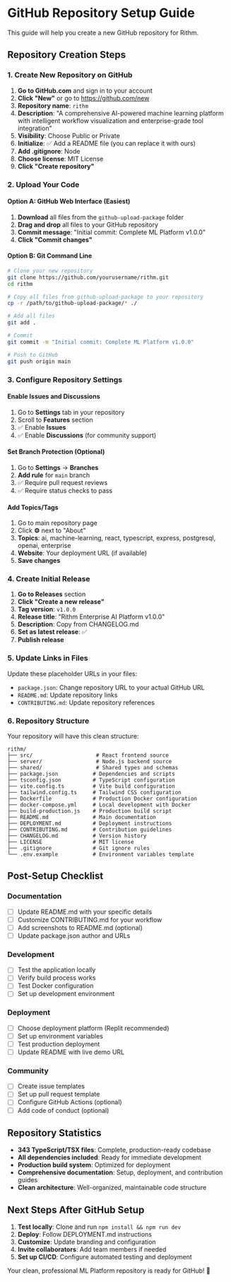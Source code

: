 # GitHub Repository Setup Guide

This guide will help you create a new GitHub repository for Rithm.

## Repository Creation Steps

### 1. Create New Repository on GitHub

1. **Go to GitHub.com** and sign in to your account
2. **Click "New"** or go to https://github.com/new
3. **Repository name**: `rithm`
4. **Description**: "A comprehensive AI-powered machine learning platform with intelligent workflow visualization and enterprise-grade tool integration"
5. **Visibility**: Choose Public or Private
6. **Initialize**: ✅ Add a README file (you can replace it with ours)
7. **Add .gitignore**: Node
8. **Choose license**: MIT License
9. **Click "Create repository"**

### 2. Upload Your Code

#### Option A: GitHub Web Interface (Easiest)
1. **Download** all files from the `github-upload-package` folder
2. **Drag and drop** all files to your GitHub repository
3. **Commit message**: "Initial commit: Complete ML Platform v1.0.0"
4. **Click "Commit changes"**

#### Option B: Git Command Line
```bash
# Clone your new repository
git clone https://github.com/yourusername/rithm.git
cd rithm

# Copy all files from github-upload-package to your repository
cp -r /path/to/github-upload-package/* ./

# Add all files
git add .

# Commit
git commit -m "Initial commit: Complete ML Platform v1.0.0"

# Push to GitHub
git push origin main
```

### 3. Configure Repository Settings

#### Enable Issues and Discussions
1. Go to **Settings** tab in your repository
2. Scroll to **Features** section
3. ✅ Enable **Issues**
4. ✅ Enable **Discussions** (for community support)

#### Set Branch Protection (Optional)
1. Go to **Settings** → **Branches**
2. **Add rule** for `main` branch
3. ✅ Require pull request reviews
4. ✅ Require status checks to pass

#### Add Topics/Tags
1. Go to main repository page
2. Click **⚙️** next to "About"
3. **Topics**: ai, machine-learning, react, typescript, express, postgresql, openai, enterprise
4. **Website**: Your deployment URL (if available)
5. **Save changes**

### 4. Create Initial Release

1. **Go to Releases** section
2. **Click "Create a new release"**
3. **Tag version**: `v1.0.0`
4. **Release title**: "Rithm Enterprise AI Platform v1.0.0"
5. **Description**: Copy from CHANGELOG.md
6. **Set as latest release**: ✅
7. **Publish release**

### 5. Update Links in Files

Update these placeholder URLs in your files:
- `package.json`: Change repository URL to your actual GitHub URL
- `README.md`: Update repository links
- `CONTRIBUTING.md`: Update repository references

### 6. Repository Structure

Your repository will have this clean structure:
```
rithm/
├── src/                    # React frontend source
├── server/                 # Node.js backend source
├── shared/                 # Shared types and schemas
├── package.json           # Dependencies and scripts
├── tsconfig.json          # TypeScript configuration
├── vite.config.ts         # Vite build configuration
├── tailwind.config.ts     # Tailwind CSS configuration
├── Dockerfile             # Production Docker configuration
├── docker-compose.yml     # Local development with Docker
├── build-production.js    # Production build script
├── README.md              # Main documentation
├── DEPLOYMENT.md          # Deployment instructions
├── CONTRIBUTING.md        # Contribution guidelines
├── CHANGELOG.md           # Version history
├── LICENSE                # MIT license
├── .gitignore             # Git ignore rules
└── .env.example           # Environment variables template
```

## Post-Setup Checklist

### Documentation
- [ ] Update README.md with your specific details
- [ ] Customize CONTRIBUTING.md for your workflow
- [ ] Add screenshots to README.md (optional)
- [ ] Update package.json author and URLs

### Development
- [ ] Test the application locally
- [ ] Verify build process works
- [ ] Test Docker configuration
- [ ] Set up development environment

### Deployment
- [ ] Choose deployment platform (Replit recommended)
- [ ] Set up environment variables
- [ ] Test production deployment
- [ ] Update README with live demo URL

### Community
- [ ] Create issue templates
- [ ] Set up pull request template
- [ ] Configure GitHub Actions (optional)
- [ ] Add code of conduct (optional)

## Repository Statistics

- **343 TypeScript/TSX files**: Complete, production-ready codebase
- **All dependencies included**: Ready for immediate development
- **Production build system**: Optimized for deployment
- **Comprehensive documentation**: Setup, deployment, and contribution guides
- **Clean architecture**: Well-organized, maintainable code structure

## Next Steps After GitHub Setup

1. **Test locally**: Clone and run `npm install && npm run dev`
2. **Deploy**: Follow DEPLOYMENT.md instructions
3. **Customize**: Update branding and configuration
4. **Invite collaborators**: Add team members if needed
5. **Set up CI/CD**: Configure automated testing and deployment

Your clean, professional ML Platform repository is ready for GitHub! 🚀
